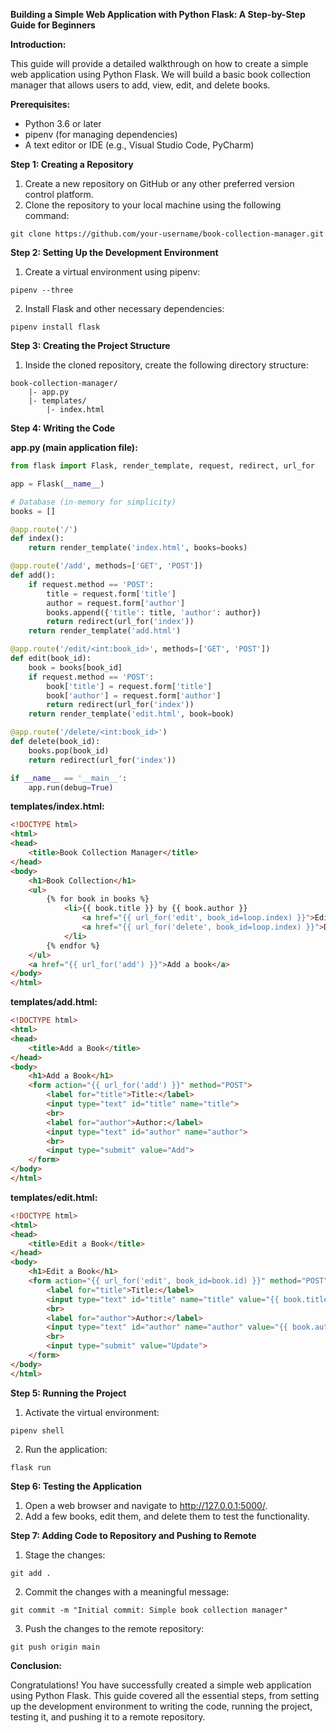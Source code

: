 **Building a Simple Web Application with Python Flask: A Step-by-Step Guide for Beginners**

**Introduction:**

This guide will provide a detailed walkthrough on how to create a simple web application using Python Flask. We will build a basic book collection manager that allows users to add, view, edit, and delete books.

**Prerequisites:**

* Python 3.6 or later
* pipenv (for managing dependencies)
* A text editor or IDE (e.g., Visual Studio Code, PyCharm)

**Step 1: Creating a Repository**

1. Create a new repository on GitHub or any other preferred version control platform.
2. Clone the repository to your local machine using the following command:

```
git clone https://github.com/your-username/book-collection-manager.git
```

**Step 2: Setting Up the Development Environment**

1. Create a virtual environment using pipenv:

```
pipenv --three
```

2. Install Flask and other necessary dependencies:

```
pipenv install flask
```

**Step 3: Creating the Project Structure**

1. Inside the cloned repository, create the following directory structure:

```
book-collection-manager/
    |- app.py
    |- templates/
        |- index.html
```

**Step 4: Writing the Code**

**app.py (main application file):**

```python
from flask import Flask, render_template, request, redirect, url_for

app = Flask(__name__)

# Database (in-memory for simplicity)
books = []

@app.route('/')
def index():
    return render_template('index.html', books=books)

@app.route('/add', methods=['GET', 'POST'])
def add():
    if request.method == 'POST':
        title = request.form['title']
        author = request.form['author']
        books.append({'title': title, 'author': author})
        return redirect(url_for('index'))
    return render_template('add.html')

@app.route('/edit/<int:book_id>', methods=['GET', 'POST'])
def edit(book_id):
    book = books[book_id]
    if request.method == 'POST':
        book['title'] = request.form['title']
        book['author'] = request.form['author']
        return redirect(url_for('index'))
    return render_template('edit.html', book=book)

@app.route('/delete/<int:book_id>')
def delete(book_id):
    books.pop(book_id)
    return redirect(url_for('index'))

if __name__ == '__main__':
    app.run(debug=True)
```

**templates/index.html:**

```html
<!DOCTYPE html>
<html>
<head>
    <title>Book Collection Manager</title>
</head>
<body>
    <h1>Book Collection</h1>
    <ul>
        {% for book in books %}
            <li>{{ book.title }} by {{ book.author }}
                <a href="{{ url_for('edit', book_id=loop.index) }}">Edit</a>
                <a href="{{ url_for('delete', book_id=loop.index) }}">Delete</a>
            </li>
        {% endfor %}
    </ul>
    <a href="{{ url_for('add') }}">Add a book</a>
</body>
</html>
```

**templates/add.html:**

```html
<!DOCTYPE html>
<html>
<head>
    <title>Add a Book</title>
</head>
<body>
    <h1>Add a Book</h1>
    <form action="{{ url_for('add') }}" method="POST">
        <label for="title">Title:</label>
        <input type="text" id="title" name="title">
        <br>
        <label for="author">Author:</label>
        <input type="text" id="author" name="author">
        <br>
        <input type="submit" value="Add">
    </form>
</body>
</html>
```

**templates/edit.html:**

```html
<!DOCTYPE html>
<html>
<head>
    <title>Edit a Book</title>
</head>
<body>
    <h1>Edit a Book</h1>
    <form action="{{ url_for('edit', book_id=book.id) }}" method="POST">
        <label for="title">Title:</label>
        <input type="text" id="title" name="title" value="{{ book.title }}">
        <br>
        <label for="author">Author:</label>
        <input type="text" id="author" name="author" value="{{ book.author }}">
        <br>
        <input type="submit" value="Update">
    </form>
</body>
</html>
```

**Step 5: Running the Project**

1. Activate the virtual environment:

```
pipenv shell
```

2. Run the application:

```
flask run
```

**Step 6: Testing the Application**

1. Open a web browser and navigate to http://127.0.0.1:5000/.
2. Add a few books, edit them, and delete them to test the functionality.

**Step 7: Adding Code to Repository and Pushing to Remote**

1. Stage the changes:

```
git add .
```

2. Commit the changes with a meaningful message:

```
git commit -m "Initial commit: Simple book collection manager"
```

3. Push the changes to the remote repository:

```
git push origin main
```

**Conclusion:**

Congratulations! You have successfully created a simple web application using Python Flask. This guide covered all the essential steps, from setting up the development environment to writing the code, running the project, testing it, and pushing it to a remote repository.